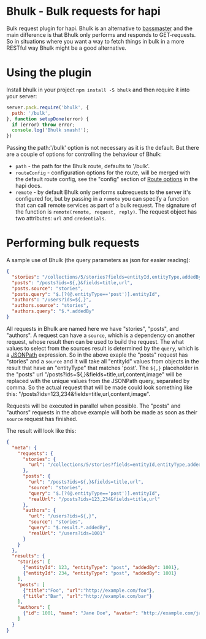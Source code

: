 # Bhulk - Bulk requests for hapi

Bulk request plugin for hapi. Bhulk is an alternative to [bassmaster](https://github.com/spumko/bassmaster) and the main difference is that Bhulk only performs and responds to GET-requests. So in situations where you want a way to fetch things in bulk in a more RESTful way Bhulk might be a good alternative.

# Using the plugin

Install bhulk in your project `npm install -S bhulk` and then require it into your server:

```javascript
server.pack.require('bhulk', {
  path: '/bulk',
}, function setupDone(error) {
  if (error) throw error;
  console.log('Bhulk smash!');
})
```

Passing the path:'/bulk' option is not necessary as it is the default. But there are a couple of options for controlling the behaviour of Bhulk:

  * `path` - the path for the Bhulk route, defaults to '/bulk'.
  * `routeConfig` - configuration options for the route, will be merged with the default route config, see the "config" section of [Route options](https://github.com/spumko/hapi/blob/master/docs/Reference.md#route-options) in the hapi docs.
  * `remote` - by default Bhulk only performs subrequests to the server it's configured for, but by passing in a `remote` you can specify a function that can call remote services as part of a bulk request. The signature of the function is `remote(remote, request, reply)`. The request object has two attributes: `url` and `credentials`.

# Performing bulk requests

A sample use of Bhulk (the query parameters as json for easier reading):

```json
{
  "stories": "/collections/5/stories?fields=entityId,entityType,addedBy",
  "posts": "/posts?ids=${,}&fields=title,url",
  "posts.source": "stories",
  "posts.query": "$.[?(@.entityType=='post')].entityId",
  "authors": "/users?ids=${,}",
  "authors.source": "stories",
  "authors.query": "$.*.addedBy"
}
```

All requests in Bhulk are named here we have "stories", "posts", and "authors". A request can have a `source`, which is a dependency on another request, whose result then can be used to build the request. The what values to select from the sources result is determined by the `query`, which is a [JSONPath](https://www.npmjs.org/package/JSONPath) expression. So in the above exaple the "posts" request has "stories" and a `source` and it will take all "entityId" values from objects in the result that have an "entityType" that matches 'post'. The `${,}` placeholder in the "posts" url "/posts?ids=${,}&fields=title,url,content,image" will be replaced with the unique values from the JSONPath query, separated by comma. So the actual request that will be made could look something like this: "/posts?ids=123,234&fields=title,url,content,image".

Requests will be executed in parallel when possible. The "posts" and "authors" requests in the above example will both be made as soon as their `source` request has finished.

The result will look like this:

```json
{
  "meta": {
    "requests": {
      "stories": {
        "url": "/collections/5/stories?fields=entityId,entityType,addedBy"
      },
      "posts": {
        "url": "/posts?ids=${,}&fields=title,url",
        "source": "stories",
        "query": "$.[?(@.entityType=='post')].entityId",
        "realUrl": "/posts?ids=123,234&fields=title,url"
      },
      "authors": {
        "url": "/users?ids=${,}",
        "source": "stories",
        "query": "$.result.*.addedBy",
        "realUrl": "/users?ids=1001"
      }
    }
  },
  "results": {
    "stories": [
      {"entityId": 123, "entityType": "post", "addedBy": 1001},
      {"entityId": 234, "entityType": "post", "addedBy": 1001}
    ],
    "posts": [
      {"title":"Foo", "url":"http://example.com/foo"},
      {"title":"Bar", "url":"http://example.com/bar"}
    ],
    "authors": [
      {"id": 1001, "name": "Jane Doe", "avatar": "http://example.com/jane.png"}
    ]
  }
}
```
